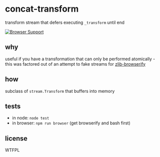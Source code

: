 # concat-transform
transform stream that defers executing `_transform` until end

[![Browser Support](http://ci.testling.com/jessetane/concat-transform.png)](http://ci.testling.com/jessetane/concat-transform)

## why
useful if you have a transformation that can only be performed atomically - this was factored out of an attempt to fake streams for [zlib-browserify](github.com/brianloveswords/zlib-browserify)

## how
subclass of `stream.Transform` that buffers into memory

## tests
* in node: `node test`
* in browser: `npm run browser` (get browserify and bash first)

## license
WTFPL
